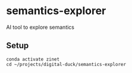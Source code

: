 # semantics-explorer
AI tool to explore semantics


## Setup

```
conda activate zinet
cd ~/projects/digital-duck/semantics-explorer
```
